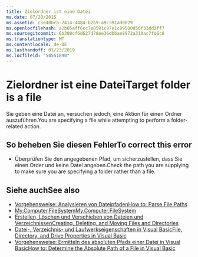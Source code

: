 ```yaml
---
title: Zielordner ist eine Datei
ms.date: 07/20/2015
ms.assetid: c5e40bcb-2414-4484-b2b9-a9c391ad0029
ms.openlocfilehash: a2b05aff6cc7e8591c97e1c89500d56f33dd3ff7
ms.sourcegitcommit: 6b308cf6d627d78ee36dbbae8972a310ac7fd6c8
ms.translationtype: MT
ms.contentlocale: de-DE
ms.lasthandoff: 01/23/2019
ms.locfileid: "54551890"
---
```

# <a name="target-folder-is-a-file"></a><span data-ttu-id="30227-102">Zielordner ist eine Datei</span><span class="sxs-lookup"><span data-stu-id="30227-102">Target folder is a file</span></span>
<span data-ttu-id="30227-103">Sie geben eine Datei an, versuchen jedoch, eine Aktion für einen Ordner auszuführen.</span><span class="sxs-lookup"><span data-stu-id="30227-103">You are specifying a file while attempting to perform a folder-related action.</span></span>  
  
## <a name="to-correct-this-error"></a><span data-ttu-id="30227-104">So beheben Sie diesen Fehler</span><span class="sxs-lookup"><span data-stu-id="30227-104">To correct this error</span></span>  
  
-   <span data-ttu-id="30227-105">Überprüfen Sie den angegebenen Pfad, um sicherzustellen, dass Sie einen Order und keine Datei angeben.</span><span class="sxs-lookup"><span data-stu-id="30227-105">Check the path you are supplying to make sure you are specifying a folder rather than a file.</span></span>  
  
## <a name="see-also"></a><span data-ttu-id="30227-106">Siehe auch</span><span class="sxs-lookup"><span data-stu-id="30227-106">See also</span></span>
- [<span data-ttu-id="30227-107">Vorgehensweise: Analysieren von Dateipfaden</span><span class="sxs-lookup"><span data-stu-id="30227-107">How to: Parse File Paths</span></span>](../../visual-basic/developing-apps/programming/drives-directories-files/how-to-parse-file-paths.md)
- [<span data-ttu-id="30227-108">My.Computer.FileSystem</span><span class="sxs-lookup"><span data-stu-id="30227-108">My.Computer.FileSystem</span></span>](xref:Microsoft.VisualBasic.FileIO.FileSystem)
- [<span data-ttu-id="30227-109">Erstellen, Löschen und Verschieben von Dateien und Verzeichnissen</span><span class="sxs-lookup"><span data-stu-id="30227-109">Creating, Deleting, and Moving Files and Directories</span></span>](../../visual-basic/developing-apps/programming/drives-directories-files/creating-deleting-and-moving-files-and-directories.md)
- [<span data-ttu-id="30227-110">Datei-, Verzeichnis- und Laufwerkseigenschaften in Visual Basic</span><span class="sxs-lookup"><span data-stu-id="30227-110">File, Directory, and Drive Properties in Visual Basic</span></span>](https://msdn.microsoft.com/library/131593e9-d1b0-4c89-9c03-ae8afc458829)
- [<span data-ttu-id="30227-111">Vorgehensweise: Ermitteln des absoluten Pfads einer Datei in Visual Basic</span><span class="sxs-lookup"><span data-stu-id="30227-111">How to: Determine the Absolute Path of a File in Visual Basic</span></span>](https://msdn.microsoft.com/library/4c6769df-e9b9-4b69-bfdf-ce4cfbda30ff)
